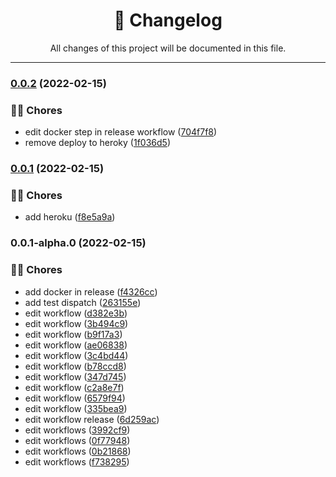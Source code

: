 <div align="center"><h1>📝 Changelog</h1><p>All changes of this project will be documented in this file.</p></div>

---

### [0.0.2](https://github.com/rudemex/nestjs-starter-test/compare/v0.0.1...v0.0.2) (2022-02-15)


### 👨‍💻 Chores

* edit docker step in release workflow ([704f7f8](https://github.com/rudemex/nestjs-starter-test/commit/704f7f8678bdee2229c1a9a9a8e07b02f0d69842))
* remove deploy to heroky ([1f036d5](https://github.com/rudemex/nestjs-starter-test/commit/1f036d5ecbcec20d6f1fb3e4327e17f15d1367f8))

### [0.0.1](https://github.com/rudemex/nestjs-starter-test/compare/v0.0.1-alpha.0...v0.0.1) (2022-02-15)


### 👨‍💻 Chores

* add heroku ([f8e5a9a](https://github.com/rudemex/nestjs-starter-test/commit/f8e5a9a5445e136c3da0a36a49c6d140739a3201))

### 0.0.1-alpha.0 (2022-02-15)


### 👨‍💻 Chores

* add docker in release ([f4326cc](https://github.com/rudemex/nestjs-starter-test/commit/f4326cc17409dfc45e376cdbc99be576fe31d59b))
* add test dispatch ([263155e](https://github.com/rudemex/nestjs-starter-test/commit/263155e4f849044d950cc3ee1af9b102635e1960))
* edit workflow ([d382e3b](https://github.com/rudemex/nestjs-starter-test/commit/d382e3b5ec8ec65046b308ea3e681f02989b8126))
* edit workflow ([3b494c9](https://github.com/rudemex/nestjs-starter-test/commit/3b494c99eb566f817a51f301b179e41fed42edd7))
* edit workflow ([b9f17a3](https://github.com/rudemex/nestjs-starter-test/commit/b9f17a388914bb1fd6af141d965a22d70ad2f829))
* edit workflow ([ae06838](https://github.com/rudemex/nestjs-starter-test/commit/ae06838f2101486e5c512e3e8e2db87264580fa6))
* edit workflow ([3c4bd44](https://github.com/rudemex/nestjs-starter-test/commit/3c4bd4463904b93dedbf614a6d55aa8ce57c6e8c))
* edit workflow ([b78ccd8](https://github.com/rudemex/nestjs-starter-test/commit/b78ccd83bd3893073af9b6ecedbf550da2edec4c))
* edit workflow ([347d745](https://github.com/rudemex/nestjs-starter-test/commit/347d745c95bf332f0062596f6ffb29e6a2147d2a))
* edit workflow ([c2a8e7f](https://github.com/rudemex/nestjs-starter-test/commit/c2a8e7fb8bde3fc81e9621d1d5d34dd061c2a969))
* edit workflow ([6579f94](https://github.com/rudemex/nestjs-starter-test/commit/6579f94fab8dd33aa2c17b6055f7c8f77f07627a))
* edit workflow ([335bea9](https://github.com/rudemex/nestjs-starter-test/commit/335bea9f334919c653f6a02ff7625b2bc8630bcf))
* edit workflow release ([6d259ac](https://github.com/rudemex/nestjs-starter-test/commit/6d259ac78e66affd2d536f0d0999d1d3b120ec08))
* edit workflows ([3992cf9](https://github.com/rudemex/nestjs-starter-test/commit/3992cf9f22ef6b8d957158531b1c7a1f684feb59))
* edit workflows ([0f77948](https://github.com/rudemex/nestjs-starter-test/commit/0f7794802ddaa9816dcadec83c5c589b379e82b2))
* edit workflows ([0b21868](https://github.com/rudemex/nestjs-starter-test/commit/0b218681aaa2643d7536b71d35c7c88b55ec70e8))
* edit workflows ([f738295](https://github.com/rudemex/nestjs-starter-test/commit/f738295072f8743733e5f9f04f51d932f08942da))
